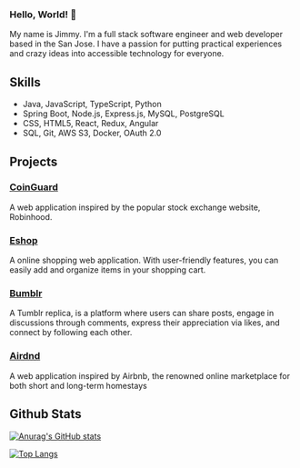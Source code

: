 ### Hello, World!  👋

My name is Jimmy. I'm a full stack software engineer and web developer based in the San Jose. I have a passion for putting practical experiences and crazy ideas into accessible technology for everyone.


## Skills
-  Java, JavaScript, TypeScript, Python
-  Spring Boot, Node.js, Express.js, MySQL, PostgreSQL
-  CSS, HTML5, React, Redux, Angular
-  SQL, Git, AWS S3, Docker, OAuth 2.0

## Projects

### [CoinGuard](https://coinguard.onrender.com/)
A web application inspired by the popular stock exchange website, Robinhood.

### [Eshop](https://www.ecommerce.jimmyxj.com/)
A online shopping web application. With user-friendly features, you can easily add and organize items in your shopping cart. 

### [Bumblr](https://mytumblr.onrender.com/)
A Tumblr replica, is a platform where users can share posts, engage in discussions through comments, express their appreciation via likes, and connect by following each other.

### [Airdnd](https://mytumblr.onrender.com/)
A web application inspired by Airbnb, the renowned online marketplace for both short and long-term homestays

## Github Stats

[![Anurag's GitHub stats](https://github-readme-stats.vercel.app/api?username=ccnuxuji&show_icons=true&theme=radical&hide=issues)](https://github.com/anuraghazra/github-readme-stats)

[![Top Langs](https://github-readme-stats.vercel.app/api/top-langs/?username=ccnuxuji&layout=compact&theme=radical)](https://github.com/anuraghazra/github-readme-stats)



<!--
**ccnuxuji/ccnuxuji** is a ✨ _special_ ✨ repository because its `README.md` (this file) appears on your GitHub profile.

Here are some ideas to get you started:

- 🔭 I’m currently working on ...
- 🌱 I’m currently learning ...
- 👯 I’m looking to collaborate on ...
- 🤔 I’m looking for help with ...
- 💬 Ask me about ...
- 📫 How to reach me: ...
- 😄 Pronouns: ...
- ⚡ Fun fact: ...
-->
